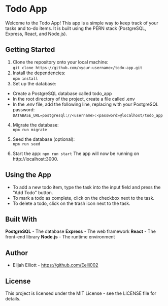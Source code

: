 # Todo App  
Welcome to the Todo App! This app is a simple way to keep track of your tasks and to-do items. It is built using the PERN stack (PostgreSQL, Express, React, and Node.js).  

## Getting Started  
1. Clone the repository onto your local machine:  
`git clone https://github.com/<your-username>/todo-app.git`  
2. Install the dependencies:  
`npm install`  
3. Set up the database:  
* Create a PostgreSQL database called todo_app  
* In the root directory of the project, create a file called .env  
* In the .env file, add the following line, replacing <password> with your PostgreSQL password:  
`DATABASE_URL=postgresql://<username>:<password>@localhost/todo_app`  

4. Migrate the database:  
`npm run migrate`  

5. Seed the database (optional):  
`npm run seed`  

6. Start the app:
`npm run start`
The app will now be running on http://localhost:3000.

## Using the App
* To add a new todo item, type the task into the input field and press the "Add Todo" button.
* To mark a todo as complete, click on the checkbox next to the task.
* To delete a todo, click on the trash icon next to the task.

## Built With
**PostgreSQL** - The database
**Express** - The web framework
**React** - The front-end library
**Node.js** - The runtime environment

## Author
* Elijah Elliott - https://github.com/Eelli002


## License
This project is licensed under the MIT License - see the LICENSE file for details.